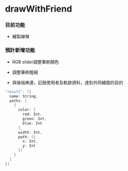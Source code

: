 # drawWithFriend

### 目前功能
* 繪製線條

### 預計新增功能
* RGB slider調整筆刷顏色
* 調整筆刷粗細

* 與後端串連，記錄使用者及軌跡資料，達到共同繪圖的目的
```swift
"result": [{
  name: String,
  paths: [
    {
      color: {
        red: Int,
        green: Int,
        blue: Int
      },
      width: Int,
      path: [{
        x: Int,
        y: Int
      }]
    }
  ]
}]
```
